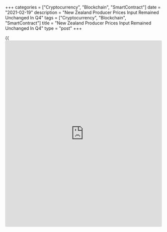 +++
categories = ["Cryptocurrency", "Blockchain", "SmartContract"]
date = "2021-02-19"
description = "New Zealand Producer Prices Input Remained Unchanged In Q4"
tags = ["Cryptocurrency", "Blockchain", "SmartContract"]
title = "New Zealand Producer Prices Input Remained Unchanged In Q4"
type = "post"
+++

{{<iframe id="large-banner" src="https://www.bounty.group/#slide=22.0" width="100%" height="600" scrolling="no" style="border: 0px solid rgb(216, 221, 230); border-radius: 3px;">}}

New Zealand's producer prices input remained unchanged in the fourth
quarter, Statistics New Zealand said on Friday.

Producer prices input remained unchanged quarterly in the fourth
quarter, after a 0.6 percent rise in the previous three months.

Producer price outputs grew 0.4 percent on quarter, after a 0.3 percent
decline in the third quarter.

On a yearly basis, inputs were down 0.8 percent and outputs remained
unchanged.

Farm expense prices were up 0.2 percent on quarter and declined 0.8
percent on year.

Capital goods prices gained 0.6 percent on quarter and 1.9 percent on
year.

Consumer prices rose 0.5 percent quarterly and 2.8 percent on year.

For comments and feedback [contact](https://www.playgroundfx.com/contact/): editorial@rtt[news](https://www.letsplayfx.com/blog/forex-news-website/).com

[Economic News][1]

 **What parts of the world are seeing the best (and worst) economic
performances lately? Click[here][2] to check out our [Econ Scorecard][2]
and find out! See up-to-the-moment [ranking](https://www.playgroundfx.com/blog/crypto-exchange-ranking/)s for the best and worst
performers in [GDP][3], [unemployment rate][4], [inflation][5] and much
more.**

   1. www.rtt[news](https://www.letsplayfx.com/blog/forex-news-website/).com/Content/EconomicNews.aspx
   2. www.rtt[news](https://www.letsplayfx.com/blog/forex-news-website/).com/economic-scorecard/world-rank/industrial-production/highest-performance.aspx
   3. www.rtt[news](https://www.letsplayfx.com/blog/forex-news-website/).com/economic-scorecard/world-rank/GDP/highest-performance.aspx
   4. www.rtt[news](https://www.letsplayfx.com/blog/forex-news-website/).com/economic-scorecard/world-rank/unemployment-rate/lowest-performance.aspx
   5. www.rtt[news](https://www.letsplayfx.com/blog/forex-news-website/).com/economic-scorecard/world-rank/CPI/highest-performance.aspx